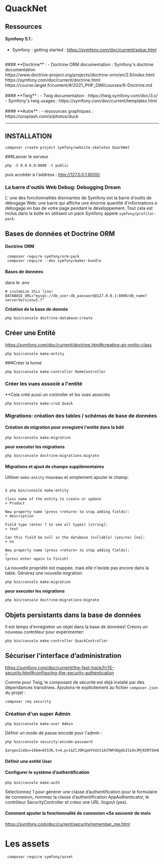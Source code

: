 # QuackNet
## Ressources
#### **Symfony 5.1** : <br> 
- Symfony : getting started : https://symfony.com/doc/current/setup.html <br>
<br>
#### **Doctrine** :  
- Doctrine ORM documentation : Symfony's doctrine documentation <br>
https://www.doctrine-project.org/projects/doctrine-orm/en/2.6/index.html <br>
https://symfony.com/doc/current/doctrine.html <br>
https://course.larget.fr/content/#/2021_PHP_DIM/courses/6-Doctrine.md <br>
<br>
#### **Twig** :
 - Twig documentation : https://twig.symfony.com/doc/3.x/
- Symfony's twig usages : https://symfony.com/doc/current/templates.html
<br><br>
#### **Autre** : 
- ressources graphiques : https://unsplash.com/s/photos/duck

<hr>

## INSTALLATION 
``` 
composer create-project symfony/website-skeleton QuackNet
```
###Lancer le serveur 
```
php -S 0.0.0.0:8000 -t public
```
puis accéder à l'address : 
http://127.0.0.1:8000/
### La barre d'outils Web Debug: Debugging Dream
L' une des fonctionnalités étonnantes de Symfony est la barre d'outils 
de débogage Web: une barre qui affiche une énorme quantité d'informations 
e débogage en bas de votre page pendant le développement. Tout cela est
 inclus dans la boîte en utilisant un pack Symfony appelé ``symfony/profiler-pack``.

## Bases de données et Doctrine ORM
#### Doctrine ORM
``` 
 composer require symfony/orm-pack
 composer require --dev symfony/maker-bundle
```
#### Bases de données
dans le .env 
````
# customize this line!
DATABASE_URL="mysql://db_user:db_password@127.0.0.1:8000/db_name?serverVersion=5.7"
````
**Création de la base de donnée**
````
php bin/console doctrine:database:create
````

## Créer une Entité
https://symfony.com/doc/current/doctrine.html#creating-an-entity-class
````
php bin/console make:entity
````

###Créer la home 
````
php bin/console make:controller HomeController
````
### Créer les vues associè a l'entité 
**Cela créé aussi un controller et les vues associés
````
php bin/console make:crud Quack
````
### Migrations: création des tables / schémas de base de données 
#### Création de migration pour enregistré l'entité dans la bdd
````
php bin/console make:migration
````
**pour executer les migrations**
````
php bin/console doctrine:migrations:migrate
````
#### Migrations et ajout de champs supplémentaires
Utiliser `make:entity` nouveau et simplement ajouter le champ:
````

$ php bin/console make:entity

Class name of the entity to create or update
> Product

New property name (press <return> to stop adding fields):
> description

Field type (enter ? to see all types) [string]:
> text

Can this field be null in the database (nullable) (yes/no) [no]:
> no

New property name (press <return> to stop adding fields):
>
(press enter again to finish)
````
La nouvelle propriété est mappée, mais elle n'existe pas encore dans la table. Générez une nouvelle migration:
````
php bin/console make:migration
````
**pour executer les migrations**
````
php bin/console doctrine:migrations:migrate
````

## Objets persistants dans la base de données
Il est temps d'enregistrer un objet dans la base de données! Créons un nouveau contrôleur pour expérimenter:
````
php bin/console make:controller QuackController
````

## Sécuriser l’interface d’administration
https://symfony.com/doc/current/the-fast-track/fr/15-security.html#configuring-the-security-authentication

Comme pour Twig, le composant de sécurité est déjà installé par des
 dépendances transitives. Ajoutons-le explicitement au fichier ``composer.json`` du projet :
 ````
composer req security
 ````
### Création d'un super Admin
 ````
php bin/console make:user Admin
 ````
Définir un mode de passe encodé pour l'admin : 
 ````
php bin/console security:encode-password

$argon2id$v=19$m=65536,t=4,p=1$ZlJOR1pmYVdzS1A3TWFUQg$kISi0v3MjRIRTd44DP5wncijhC6JRf3fN+IPYS8LBFA
 ````

#### Définir une entité User


#### Configurer le système d’authentification
 ````
php bin/console make:auth
 ````
Sélectionnez 1 pour générer une classe d’authentification pour le formulaire 
de connexion, nommez la classe d’authentification AppAuthenticator, 
le contrôleur SecurityController et créez une URL /logout (yes).
#### Comment ajouter la fonctionnalité de connexion «Se souvenir de moi»
https://symfony.com/doc/current/security/remember_me.html

# Les assets 
````
 composer require symfony/asset
````